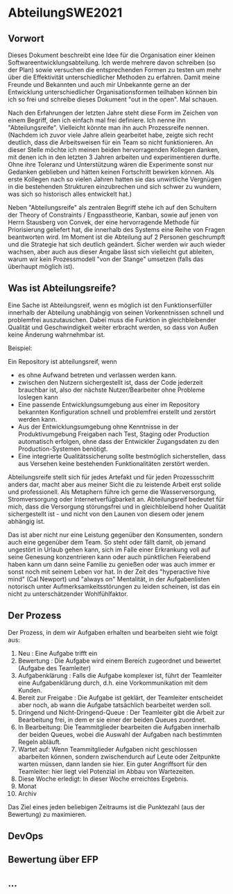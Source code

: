 # AbteilungSWE2021

## Vorwort

Dieses Dokument beschreibt eine Idee für die Organisation einer kleinen Softwareentwicklungsabteilung. Ich werde mehrere davon schreiben (so der Plan) sowie versuchen die entsprechenden Formen zu testen um mehr über die Effektivität unterschiedlicher Methoden zu erfahren. Damit meine Freunde und Bekannten und auch mir Unbekannte gerne an der Entwicklung unterschiedlicher Organisationsformen teilhaben können bin ich so frei und schreibe dieses Dokument "out in the open". Mal schauen.

Nach den Erfahrungen der letzten Jahre steht diese Form im Zeichen von einem Begriff, den ich einfach mal frei definiere. Ich nenne ihn "Abteilungsreife". Vielleicht könnte man ihn auch Prozessreife nennen. (Nachdem ich zuvor viele Jahre allein gearbeitet habe, zeigte sich recht deutlich, dass die Arbeitsweisen für ein Team so nicht funktionieren. An dieser Stelle möchte ich meinen beiden hervorragenden Kollegen danken, mit denen ich in den letzten 3 Jahren arbeiten und experimentieren durfte. Ohne ihre Toleranz und Unterstützung wären die Experimente sonst nur Gedanken geblieben und hätten keinen Fortschritt bewirken können. Als erste Kollegen nach so vielen Jahren hatten sie das unwirtliche Vergnügen in die bestehenden Strukturen einzubrechen und sich schwer zu wundern, was sich so historisch alles entwickelt hat.) 

Neben "Abteilungsreife" als zentralen Begriff stehe ich auf den Schultern der Theory of Constraints / Engpasstheorie, Kanban, sowie auf jenen von Herrn Stausberg von Convek, der eine hervorragende Methode für Priorisierung geliefert hat, die innerhalb des Systems eine Reihe von Fragen beantworten wird. Im Moment ist die Abteilung auf 2 Personen geschrumpft und die Strategie hat sich deutlich geändert. Sicher werden wir auch wieder wachsen, aber auch aus dieser Angabe lässt sich vielleicht gut ableiten, warum wir kein Prozessmodell "von der Stange" umsetzen (falls das überhaupt möglich ist).

## Was ist Abteilungsreife?

Eine Sache ist Abteilungsreif, wenn es möglich ist den Funktionserfüller innerhalb der Abteilung unabhängig von seinen Vorkenntnissen schnell und problemfrei auszutauschen. Dabei muss die Funktion in gleichbleibender Qualität und Geschwindigkeit weiter erbracht werden, so dass von Außen keine Änderung wahrnehmbar ist.

Beispiel: 

Ein Repository ist abteilungsreif, wenn 
- es ohne Aufwand betreten und verlassen werden kann.
- zwischen den Nutzern sichergestellt ist, dass der Code jederzeit brauchbar ist, also der nächste Nutzer/Bearbeiter ohne Probleme loslegen kann
- Eine passende Entwicklungsumgebung aus einer im Repository bekannten Konfiguration schnell und problemfrei erstellt und zerstört werden kann.
- Aus der Entwicklungsumgebung ohne Kenntnisse in der Produktivumgebung Freigaben nach Test, Staging oder Production automatisch erfolgen, ohne dass der Entwickler Zugangsdaten zu den Production-Systemen benötigt.
- Eine integrierte Qualitätssicherung sollte bestmöglich sicherstellen, dass aus Versehen keine bestehenden Funktionalitäten zerstört werden.

Abteilungsreife stellt sich für jedes Artefakt und für jeden Prozessschritt anders dar, macht aber aus meiner Sicht die zu leistende Arbeit erst solide und professionell. Als Metaphern führe ich gerne die Wasserversorgung, Stromversorgung oder Internetverfügbarkeit an. Abteilungsreif bedeutet für mich, dass die Versorgung störungsfrei und in gleichbleibend hoher Qualität sichergestellt ist - und nicht von den Launen von diesem oder jenem abhängig ist.

Das ist aber nicht nur eine Leistung gegenüber den Konsumenten, sondern auch eine gegenüber dem Team. So steht oder fällt damit, ob jemand ungestört in Urlaub gehen kann, sich im Falle einer Erkrankung voll auf seine Genesung konzentrieren kann oder auch pünktlichen Feierabend haben kann um dann seine Familie zu genießen oder was auch immer er sonst noch mit seinem Leben vor hat. In der Zeit des "hyperactive hive mind" (Cal Newport) und "always on" Mentalität, in der Aufgabenlisten notorisch unter Aufmerksamkeitsstörungen zu leiden scheinen, ist das ein nicht zu unterschätzender Wohlfühlfaktor. 

## Der Prozess

Der Prozess, in dem wir Aufgaben erhalten und bearbeiten sieht wie folgt aus: 

1. Neu : Eine Aufgabe trifft ein
2. Bewertung : Die Aufgabe wird einem Bereich zugeordnet und bewertet (Aufgabe des Teamleiter)
3. Aufgabenklärung : Falls die Aufgabe komplexer ist, führt der Teamleiter eine Aufgabenklärung durch, d.h. eine Vorkommunikation mit dem Kunden.
4. Bereit zur Freigabe : Die Aufgabe ist geklärt, der Teamleiter entscheidet aber noch, ab wann die Aufgabe tatsächlich bearbeitet werden soll.
5. Dringend und Nicht-Dringend-Queue : Der Teamleiter gibt die Arbeit zur Bearbeitung frei, in dem er sie einer der beiden Queues zuordnet.
6. In Bearbeitung: Die Teammitglieder bearbeiten die Aufgaben innerhalb der beiden Queues, wobei die Auswahl der Aufgaben nach bestimmten Regeln abläuft.
7. Wartet auf: Wenn Teammitglieder Aufgaben nicht geschlossen abarbeiten können, sondern zwischendurch auf Leute oder Zeitpunkte warten müssen, dann landen sie hier. Ein guter Angriffsort für den Teamleiter: hier liegt viel Potenzial im Abbau von Wartezeiten.
8. Diese Woche erledigt: In dieser Woche erreichtes Ergebnis.
9. Monat
10. Archiv 

Das Ziel eines jeden beliebigen Zeitraums ist die Punktezahl (aus der Bewertung) zu maximieren. 


## DevOps

## Bewertung über EFP

## ...
